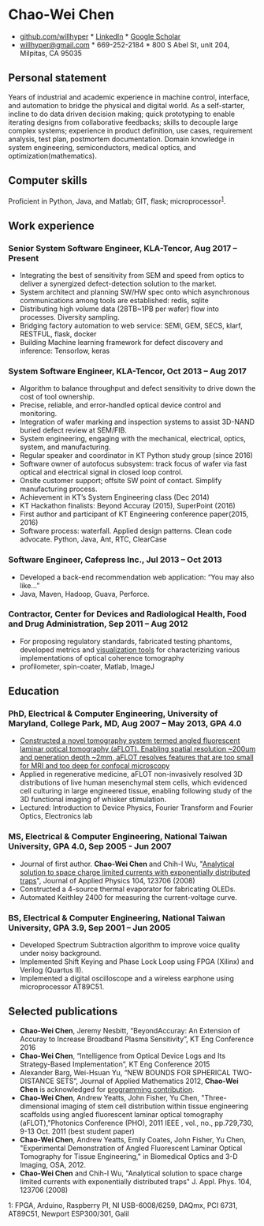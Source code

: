 # Chao-Wei Chen
- [github.com/willhyper](github.com/willhyper) * [LinkedIn](https://www.linkedin.com/in/chao-wei-chen-03179465/) * [Google Scholar](https://scholar.google.com/citations?user=FxDwG_h5zo8C)
- willhyper@gmail.com * 669-252-2184 * 800 S Abel St, unit 204, Milpitas, CA 95035

## Personal statement
Years of industrial and academic experience in machine control, interface, and automation to bridge the physical and digital world. As a self-starter, incline to do data driven decision making; quick prototyping to enable iterating designs from collaborative feedbacks; skills to decouple large complex systems; experience in product definition, use cases, requirement analysis, test plan, postmortem documentation. Domain knowledge in system engineering, semiconductors, medical optics, and optimization(mathematics).

## Computer skills
Proficient in Python, Java, and Matlab; GIT, flask; microprocessor<sup>[1](#hardware)</sup>.

## Work experience
### Senior System Software Engineer, KLA-Tencor, Aug 2017 – Present
- Integrating the best of sensitivity from SEM and speed from optics to deliver a synergized defect-detection solution to the market.
- System architect and planning SW/HW spec onto which asynchronous communications among tools are established: redis, sqlite
- Distributing high volume data (28TB~1PB per wafer) flow into processes. Diversity sampling.
- Bridging factory automation to web service: SEMI, GEM, SECS, klarf, RESTFUL, flask, docker
- Building Machine learning framework for defect discovery and inference: Tensorlow, keras

### System Software Engineer, KLA-Tencor, Oct 2013 – Aug 2017
- Algorithm to balance throughput and defect sensitivity to drive down the cost of tool ownership.
- Precise, reliable, and error-handled optical device control and monitoring.
- Integration of wafer marking and inspection systems to assist 3D-NAND buried defect review at SEM/FIB. 
- System engineering, engaging with the mechanical, electrical, optics, system, and manufacturing.
- Regular speaker and coordinator in KT Python study group (since 2016)
- Software owner of autofocus subsystem: track focus of wafer via fast optical and electrical signal in closed loop control.
- Onsite customer support; offsite SW point of contact. Simplify manufacturing process.
- Achievement in KT’s System Engineering class (Dec 2014)
- KT Hackathon finalists: Beyond Accuray (2015), SuperPoint (2016)
- First author and participant of KT Engineering conference paper(2015, 2016)
- Software process: waterfall. Applied design patterns. Clean code advocate. Python, Java, Ant, RTC, ClearCase 

### Software Engineer, Cafepress Inc., Jul 2013 – Oct 2013
- Developed a back-end recommendation web application: “You may also like...”
- Java, Maven, Hadoop, Guava, Perforce.

### Contractor, Center for Devices and Radiological Health, Food and Drug Administration, Sep 2011 – Aug 2012
- For proposing regulatory standards, fabricated testing phantoms, developed metrics and [visualization tools](https://sites.google.com/site/willhyper/home/gallery) for characterizing various implementations of optical coherence tomography
- profilometer, spin-coater, Matlab, ImageJ

## Education
### PhD, Electrical & Computer Engineering, University of Maryland, College Park, MD, Aug 2007 – May 2013, GPA 4.0
- [Constructed a novel tomography system termed angled fluorescent laminar optical tomography (aFLOT). Enabling spatial resolution ~200um and peneration depth ~2mm, aFLOT resolves features that are too small for MRI and too deep for confocal microscopy](https://drum.lib.umd.edu/bitstream/handle/1903/14225/Chen_umd_0117E_14017.pdf)
- Applied in regenerative medicine, aFLOT non-invasively resolved 3D distributions of live human mesenchymal stem cells, which evidenced cell culturing in large engineered tissue, enabling following study of the 3D functional imaging of whisker stimulation. 
- Lectured: Introduction to Device Physics, Fourier Transform and Fourier Optics, Electronics lab

### MS, Electrical & Computer Engineering, National Taiwan University, GPA 4.0, Sep 2005 - Jun 2007
- Journal of first author. **Chao-Wei Chen** and Chih-I Wu, "[Analytical solution to space charge limited currents with exponentially distributed traps](http://dx.doi.org/10.1063/1.3043844)", Journal of Applied Physics 104, 123706 (2008)
- Constructed a 4-source thermal evaporator for fabricating OLEDs.
- Automated Keithley 2400 for measuring the current-voltage curve.

### BS, Electrical & Computer Engineering, National Taiwan University, GPA 3.9, Sep 2001 – Jun 2005
- Developed Spectrum Subtraction algorithm to improve voice quality under noisy background.
- Implemented Shift Keying and Phase Lock Loop using FPGA (Xilinx) and Verilog (Quartus II).
- Implemented a digital oscilloscope and a wireless earphone using microprocessor AT89C51.

## Selected publications
- **Chao-Wei Chen**, Jeremy Nesbitt, “BeyondAccuray: An Extension of Accuray to Increase Broadband Plasma Sensitivity”, KT Eng Conference 2016
- **Chao-Wei Chen**, “Intelligence from Optical Device Logs and Its Strategy-Based Implementation”, KT Eng Conference 2015
- Alexander Barg, Wei-Hsuan Yu, “NEW BOUNDS FOR SPHERICAL TWO-DISTANCE SETS”, Journal of Applied Mathematics 2012, **Chao-Wei Chen** is acknowledged for [programming contribution](https://github.com/willhyper/two_dist_set).
- **Chao-Wei Chen**, Andrew Yeatts, John Fisher, Yu Chen, "Three-dimensional imaging of stem cell distribution within tissue engineering scaffolds using angled fluorescent laminar optical tomography (aFLOT),"Photonics Conference (PHO), 2011 IEEE , vol., no., pp.729,730, 9-13 Oct. 2011 (best student paper)
- **Chao-Wei Chen**, Andrew Yeatts, Emily Coates, John Fisher, Yu Chen, "Experimental Demonstration of Angled Fluorescent Laminar Optical Tomography for Tissue Engineering," in Biomedical Optics and 3-D Imaging, OSA, 2012.
- **Chao-Wei Chen** and Chih-I Wu, "Analytical solution to space charge limited currents with exponentially distributed traps" J. Appl. Phys. 104, 123706 (2008)

<a name="hardware">1</a>: FPGA, Arduino, Raspberry PI, NI USB-6008/6259, DAQmx, PCI 6731, AT89C51, Newport ESP300/301, Galil 
